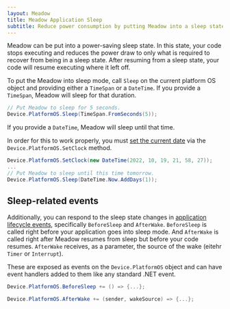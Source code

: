 ```yaml
---
layout: Meadow
title: Meadow Application Sleep
subtitle: Reduce power consumption by putting Meadow into a sleep state.
---
```


Meadow can be put into a power-saving sleep state. In this state, your code stops executing and reduces the power draw to only what is required to recover from being in a sleep state. After resuming from a sleep state, your code will resume executing where it left off.

To put the Meadow into sleep mode, call `Sleep` on the current platform OS object and providing either a `TimeSpan` or a `DateTime`. If you provide a `TimeSpan`, Meadow will sleep for that duration.

```csharp
// Put Meadow to sleep for 5 seconds.
Device.PlatformOS.Sleep(TimeSpan.FromSeconds(5));
```

If you provide a `DateTime`, Meadow will sleep until that time.

In order for this to work properly, you must [set the current date](../../Meadow.OS/RTC) via the `Device.PlatformOS.SetClock` method.

```csharp
Device.PlatformOS.SetClock(new DateTime(2022, 10, 19, 21, 58, 27));
...
// Put Meadow to sleep until this time tomorrow.
Device.PlatformOS.Sleep(DateTime.Now.AddDays(1));
```

## Sleep-related events

Additionally, you can respond to the sleep state changes in [application lifecycle events](../Lifecycle_Events), specifically `BeforeSleep` and `AfterWake`. `BeforeSleep` is called right before your application goes into sleep mode. And `AfterWake` is called right after Meadow resumes from sleep but before your code resumes. `AfterWake` receives, as a parameter, the source of the wake (eitehr `Timer` or `Interrupt`).

These are exposed as events on the `Device.PlatformOS` object and can have event handlers added to them like any standard .NET event.

```csharp
Device.PlatformOS.BeforeSleep += () => {...};

Device.PlatformOS.AfterWake += (sender, wakeSource) => {...};
```
